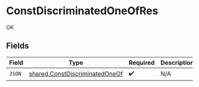 # ConstDiscriminatedOneOfRes

OK


## Fields

| Field                                                                                   | Type                                                                                    | Required                                                                                | Description                                                                             |
| --------------------------------------------------------------------------------------- | --------------------------------------------------------------------------------------- | --------------------------------------------------------------------------------------- | --------------------------------------------------------------------------------------- |
| `JSON`                                                                                  | [shared.ConstDiscriminatedOneOf](../../../pkg/models/shared/constdiscriminatedoneof.md) | :heavy_check_mark:                                                                      | N/A                                                                                     |